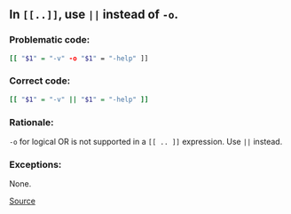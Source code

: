 ## In `[[..]]`, use `||` instead of `-o`.

### Problematic code:

```sh
[[ "$1" = "-v" -o "$1" = "-help" ]]
```

### Correct code:

```sh
[[ "$1" = "-v" || "$1" = "-help" ]]
```

### Rationale:

`-o` for logical OR is not supported in a `[[ .. ]]` expression. Use `||` instead.

### Exceptions:

None.

[Source](https://github.com/koalaman/shellcheck/wiki/SC2110)

